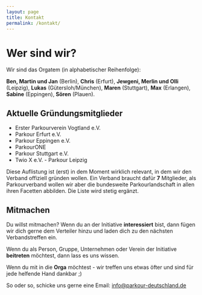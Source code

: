 ```yaml
---
layout: page
title: Kontakt
permalink: /kontakt/
---
```


# Wer sind wir?

Wir sind das Orgatem (in alphabetischer Reihenfolge):

**Ben, Martin und Jan** (Berlin), **Chris** (Erfurt), **Jewgeni, Merlin und Olli** (Leipzig), **Lukas** (Gütersloh/München), **Maren** (Stuttgart), **Max** (Erlangen), **Sabine** (Eppingen), **Sören** (Plauen).

## Aktuelle Gründungsmitglieder

- Erster Parkourverein Vogtland e.V.
- Parkour Erfurt e.V.
- Parkour Eppingen e.V.
- ParkourONE
- Parkour Stuttgart e.V.
- Twio X e.V. - Parkour Leipzig

Diese Auflistung ist (erst) in dem Moment wirklich relevant, in dem wir den Verband offiziell gründen wollen. Ein Verband braucht dafür **7** Mitglieder, als Parkourverband wollen wir aber die bundesweite Parkourlandschaft in allen ihren Facetten abbilden. Die Liste wird stetig ergänzt.

## Mitmachen

Du willst mitmachen? Wenn du an der Initiative **interessiert** bist, dann fügen wir dich gerne dem Verteiler hinzu und laden dich zu den nächsten Verbandstreffen ein.

Wenn du als Person, Gruppe, Unternehmen oder Verein der Initiative **beitreten** möchtest, dann lass es uns wissen.

Wenn du mit in die **Orga** möchtest - wir treffen uns etwas öfter und sind für jede helfende Hand dankbar ;)

So oder so, schicke uns gerne eine Email: info@parkour-deutschland.de
